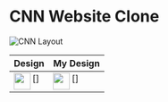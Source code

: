 # CNN Website Clone

![CNN Layout](https://github.com/zayazzp/CNN-website-Clone/blob/master/images/layout.png)

| Design                                                        | My Design                                                           |
| ------------------------------------------------------------- | ------------------------------------------------------------------- |
| [<img align='left' src='./images/my-design.jpg' width='30"'>] | [<img align='left' src='./images/original-layout.png' width='30"'>] |
